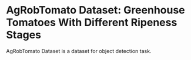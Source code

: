 # AgRobTomato Dataset: Greenhouse Tomatoes With Different Ripeness Stages

AgRobTomato Dataset is a dataset for object detection task.